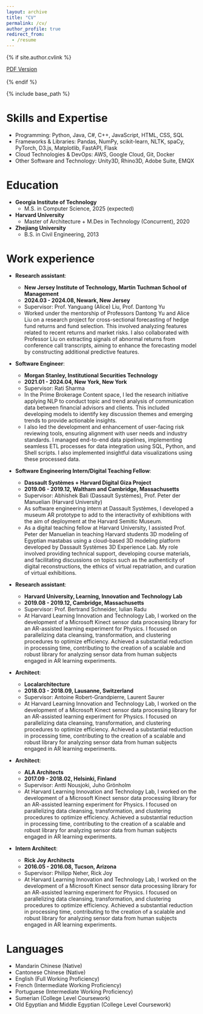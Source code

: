 ```yaml
---
layout: archive
title: "CV"
permalink: /cv/
author_profile: true
redirect_from:
  - /resume
---
```


{% if site.author.cvlink %}
  <div class="wordwrap"><a href="{{site.author.cvlink}}">PDF Version</a></div>
  <br>
{% endif %}

{% include base_path %}

Skills and Expertise
======
* Programming: Python, Java, C#, C++, JavaScript, HTML, CSS, SQL
* Frameworks & Libraries: Pandas, NumPy, scikit-learn, NLTK, spaCy, PyTorch, D3.js, Matplotlib, FastAPI, Flask
* Cloud Technologies & DevOps: AWS, Google Cloud, Git, Docker
* Other Software and Technology: Unity3D, Rhino3D, Adobe Suite, EMQX

Education
======
* **Georgia Institute of Technology**
  * M.S. in Computer Science, 2025 (expected)
* **Harvard University**
  * Master of Architecture + M.Des in Technology (Concurrent), 2020
* **Zhejiang University**
  * B.S. in Civil Engineering, 2013

Work experience
======
* **Research assistant**: 
  * **New Jersey Institute of Technology, Martin Tuchman School of Management**
  * **2024.03 - 2024.08, Newark, New Jersey**
  * Supervisor: Prof. Yanguang (Alice) Liu, Prof. Dantong Yu
  * Worked under the mentorship of Professors Dantong Yu and Alice Liu on a research project for cross-sectional forecasting of hedge fund returns and fund selection. This involved analyzing features related to recent returns and market risks. I also collaborated with Professor Liu on extracting signals of abnormal returns from conference call transcripts, aiming to enhance the forecasting model by constructing additional predictive features.

* **Software Engineer**: 
  * **Morgan Stanley, Institutional Securities Technology**
  * **2021.01 - 2024.04, New York, New York**
  * Supervisor: Rati Sharma
  * In the Prime Brokerage Content space, I led the research initiative applying NLP to conduct topic and trend analysis of communication data between financial advisors and clients. This included developing models to identify key discussion themes and emerging trends to provide actionable insights.
  * I also led the development and enhancement of user-facing risk reviewing tools, ensuring alignment with user needs and industry standards. I managed end-to-end data pipelines, implementing seamless ETL processes for data integration using SQL, Python, and Shell scripts. I also implemented insightful data visualizations using these processed data.

* **Software Engineering Intern/Digital Teaching Fellow**: 
  * **Dassault Systèmes + Harvard Digital Giza Project**
  * **2019.06 - 2019.12, Waltham and Cambridge, Massachusetts**
  * Supervisor: Abhishek Bali (Dassault Systèmes), Prof. Peter der Manuelian (Harvard University)
  * As software engineering intern at Dassault Systèmes, I developed a museum AR prototype to add to the interactivity of exhibitions with the aim of deployment at the Harvard Semitic Museum. 
  * As a digital teaching fellow at Harvard University, I assisted Prof. Peter der Manuelian in teaching Harvard students 3D modeling of Egyptian mastabas using a cloud-based 3D modeling platform developed by Dassault Systèmes 3D Experience Lab. My role involved providing technical support, developing course materials, and facilitating discussions on topics such as the authenticity of digital reconstructions, the ethics of virtual repatriation, and curation of virtual exhibitions.

* **Research assistant**: 
  * **Harvard University, Learning, Innovation and Technology Lab**
  * **2019.08 - 2019.12, Cambridge, Massachusetts**
  * Supervisor: Prof. Bertrand Schneider, Iulian Radu
  * At Harvard Learning Innovation and Technology Lab, I worked on the development of a Microsoft Kinect sensor data processing library for an AR-assisted learning experiment for Physics. I focused on parallelizing data cleansing, transformation, and clustering procedures to optimize efficiency. Achieved a substantial reduction in processing time, contributing to the creation of a scalable and robust library for analyzing sensor data from human subjects engaged in AR learning experiments.

* **Architect**: 
  * **Localarchitecture**
  * **2018.03 - 2018.09, Lausanne, Switzerland**
  * Supervisor: Antoine Robert-Grandpierre, Laurent Saurer
  * At Harvard Learning Innovation and Technology Lab, I worked on the development of a Microsoft Kinect sensor data processing library for an AR-assisted learning experiment for Physics. I focused on parallelizing data cleansing, transformation, and clustering procedures to optimize efficiency. Achieved a substantial reduction in processing time, contributing to the creation of a scalable and robust library for analyzing sensor data from human subjects engaged in AR learning experiments.

* **Architect**: 
  * **ALA Architects**
  * **2017.09 - 2018.02, Helsinki, Finland**
  * Supervisor: Antti Nousjoki, Juho Grönholm
  * At Harvard Learning Innovation and Technology Lab, I worked on the development of a Microsoft Kinect sensor data processing library for an AR-assisted learning experiment for Physics. I focused on parallelizing data cleansing, transformation, and clustering procedures to optimize efficiency. Achieved a substantial reduction in processing time, contributing to the creation of a scalable and robust library for analyzing sensor data from human subjects engaged in AR learning experiments.

* **Intern Architect**: 
  * **Rick Joy Architects**
  * **2016.05 - 2016.08, Tucson, Arizona**
  * Supervisor: Philipp Neher, Rick Joy
  * At Harvard Learning Innovation and Technology Lab, I worked on the development of a Microsoft Kinect sensor data processing library for an AR-assisted learning experiment for Physics. I focused on parallelizing data cleansing, transformation, and clustering procedures to optimize efficiency. Achieved a substantial reduction in processing time, contributing to the creation of a scalable and robust library for analyzing sensor data from human subjects engaged in AR learning experiments.

  
Languages
======
* Mandarin Chinese (Native)
* Cantonese Chinese (Native)
* English (Full Working Proficiency)
* French (Intermediate Working Proficiency)
* Portuguese (Intermediate Working Proficiency)
* Sumerian (College Level Coursework)
* Old Egyptian and Middle Egyptian (College Level Coursework)

  
